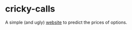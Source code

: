 # cricky-calls

A simple (and ugly) [website](https://christopher-kapic.github.io/cricky-calls/) to predict the prices of options.
